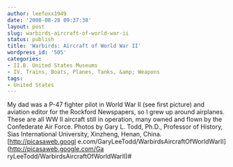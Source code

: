 ```yaml
---
author: leefoxx1949
date: '2008-08-28 09:37:38'
layout: post
slug: warbirds-aircraft-of-world-war-ii
status: publish
title: 'Warbirds: Aircraft of World War II'
wordpress_id: '505'
categories:
- II.B. United States Museums
- IV. Trains, Boats, Planes, Tanks, &amp; Weapons
tags:
- United States
---
```


My dad was a P-47 fighter pilot in World War II (see first picture) and
aviation editor for the Rockford Newspapers, so I grew up around airplanes.
These are all WW II aircraft still in operation, many owned and flown by the
Confederate Air Force. Photos by Gary L. Todd, Ph.D., Professor of History,
Sias International University, Xinzheng, Henan, China. [http://picasaweb.googl
e.com/GaryLeeTodd/WarbirdsAircraftOfWorldWarII](http://picasaweb.google.com/Ga
ryLeeTodd/WarbirdsAircraftOfWorldWarII)#


